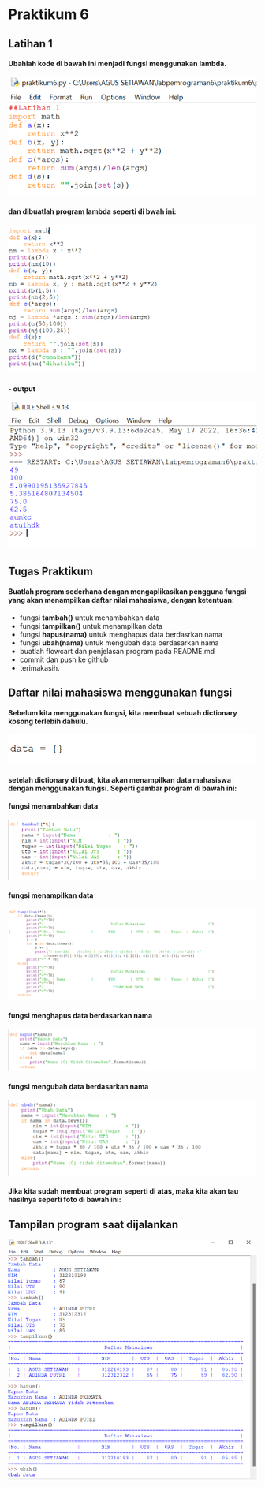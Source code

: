 # Praktikum 6
## Latihan 1
#### Ubahlah kode di bawah ini menjadi fungsi menggunakan lambda.
![gambar](gambar/1.png)
#### dan dibuatlah program lambda seperti di bwah ini:
![gambar](gambar/2.png)

#### - output
![gambar](gambar/3.png)

## Tugas Praktikum
#### Buatlah program sederhana dengan mengaplikasikan pengguna fungsi yang akan menampilkan daftar nilai mahasiswa, dengan ketentuan:
- fungsi **tambah()** untuk menambahkan data
- fungsi **tampilkan()** untuk menampilkan data
- fungsi **hapus(nama)** untuk menghapus data berdasrkan nama
- fungsi **ubah(nama)** untuk mengubah data berdasarkan nama
- buatlah flowcart dan penjelasan program pada README.md
- commit dan push ke github
- terimakasih.

## Daftar nilai mahasiswa menggunakan fungsi
#### Sebelum kita menggunakan fungsi, kita membuat sebuah dictionary kosong terlebih dahulu.
![gambar](gambar/4.png)

#### setelah dictionary di buat, kita akan menampilkan data mahasiswa dengan menggunakan fungsi. Seperti gambar program di bawah ini:

#### fungsi menambahkan data

![gambar](gambar/5.png)

#### fungsi menampilkan data

![gambar](gambar/6.png)

#### fungsi menghapus data berdasarkan nama

![gambar](gambar/7.png)

#### fungsi mengubah data berdasarkan nama

![gambar](gambar/8.png)

#### Jika kita sudah membuat program seperti di atas, maka kita akan tau hasilnya seperti foto di bawah ini:

## Tampilan program saat dijalankan

![gambar](gambar/9.png)
